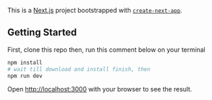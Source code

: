 This is a [Next.js](https://nextjs.org/) project bootstrapped with [`create-next-app`](https://github.com/vercel/next.js/tree/canary/packages/create-next-app).

## Getting Started

First, clone this repo
then, run this comment below on your terminal
```bash
npm install
# wait till download and install finish, then
npm run dev
```

Open [http://localhost:3000](http://localhost:3000) with your browser to see the result.

